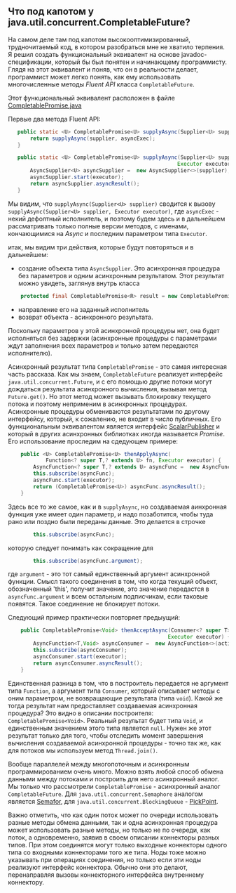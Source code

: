 Что под капотом у java.util.concurrent.CompletableFuture?
---------------------------------------------------------

На самом деле там под капотом высокооптимизированный, трудночитаемый код, в котором разобраться мне не хватило терпения.
Я решил создать функциональный эквивалент на основе javadoc-спецификации, который бы был понятен и начинающему программисту. 
Глядя на этот эквивалент и поняв, что он в реальности делает, программист может легко понять, 
как ему использовать многочисленные методы _Fluent API_ класса `CompletableFuture`.
 
Этот функциональный эквивалент расположен в файле [CompletablePromise.java](https://github.com/akaigoro/df4j/blob/API-5/df4j-core/src/main/java/org/df4j/core/connector/messagescalar/CompletablePromise.java)
 
 Первые два метода Fluent API:
 
 ```java
    public static <U> CompletablePromise<U> supplyAsync(Supplier<U> supplier) {
        return supplyAsync(supplier, asyncExec);
    }

    public static <U> CompletablePromise<U> supplyAsync(Supplier<U> supplier,
                                                       Executor executor) {
        AsyncSupplier<U> asyncSupplier =  new AsyncSupplier<>(supplier);
        asyncSupplier.start(executor);
        return asyncSupplier.asyncResult();
    }

```
Мы видим, что  `supplyAsync(Supplier<U> supplier)` сводится к вызову `supplyAsync(Supplier<U> supplier, Executor executor)`,
где `asyncExec` - некий дефолтный исполнитель, и  поэтому будем здесь и в дальнейшем рассматривать только полные версии
методов, с именами, кончающимися на _Async_ и последним параметром типа `Executor`.

итак, мы видим три действия, которые будут повторяться и в дальнейшем:

- создание объекта типа  `AsyncSupplier`. Это асинхронная процедура без параметров и одним асинхронным результатом.
Этот результат можно увидеть, заглянув внутрь класса 

```java
    protected final CompletablePromise<R> result = new CompletablePromise<>();
```
- направление его на заданный исполнитель
- возврат объекта - асинхронного результата.

Поскольку параметров у этой асинхронной процедуры нет, она будет исполняться без задержки 
(асинхронные процедуры с параметрами ждут заполнения всех параметров и только затем передаются исполнителю).

Асинхронный результат типа `CompletablePromise` - это самая интересная часть рассказа. 
Как мы знаем, `CompletableFuture` реализует интерфейс `java.util.concurrent.Future`, и с его помощью другие потоки могут
дождаться результата асинхронного вычисления, вызывая метод `Future.get()`. 
Но этот метод может вызывать блокировку текущего потока и поэтому неприменим в асинхронных процедурах.
Асинхронные процедуры обмениваются результатами по другому интерфейсу, который, к сожалению, не входит в число публичных.
Его функциональным эквивалентом является интерфейс [ScalarPublisher](https://github.com/akaigoro/df4j/blob/API-5/df4j-core/src/main/java/org/df4j/core/connector/messagescalar/ScalarPublisher.java)
и который в других асинхронных библиотках иногда называется _Promise_.
Его использование проследим на сдедующем примере:

```java
    public <U> CompletablePromise<U> thenApplyAsync(
            Function<? super T,? extends U> fn, Executor executor) {
        AsyncFunction<? super T,? extends U> asyncFunc =  new AsyncFunction<>(fn);
        this.subscribe(asyncFunc);
        asyncFunc.start(executor);
        return (CompletablePromise<U>) asyncFunc.asyncResult();
    }

```
Здесь все то же самое, как и в `supplyAsync`, но создаваемая аинхронная функция уже имеет один параметр, и надо позаботится, чтобы туда рано или поздно были переданы данные.
Это делается в строчке
```java
        this.subscribe(asyncFunc);
```
 которую следует понимать как сокращение для
```java
        this.subscribe(asyncFunc.argument);
```
где `argument` - это тот самый единственный аргумент асинхронной функции.
Смысл такого соединения в том, что когда текущий объект, обозначенный 'this', получит значение, это значение передастся в `asyncFunc.argument`
и всем остальным подписчикам, если таковые появятся. Такое соединение не блокирует потоки. 

Следующий пример практически повторяет предыущий:

```java
    public CompletablePromise<Void> thenAcceptAsync(Consumer<? super T> action,
                                                   Executor executor) {
        AsyncFunction<T,Void> asyncConsumer =  new AsyncFunction<>(action);
        this.subscribe(asyncConsumer);
        asyncConsumer.start(executor);
        return asyncConsumer.asyncResult();
    }
```
 
Единственная разница в том, что в построитель передается не аргумент типа `Function`, а аргумент типа `Consumer`, который описывает методы с оним параметром, не возвращающие результата (типа `void`).
Какой же тогда результат нам предоставляет создаваемая асинхронная процедура? Это видно в описании построителя: `CompletablePromise<Void>`. 
Реальный результат будет типа `Void`, и единственным значением этого типа является `null`. 
Нужен же этот результат только для того, чтобы отследить момент завершения вычисления создаваемой асинхронной процедуры - точно так же, как для потоков
мы используем метод `Thread.join()`.

Вообще параллелей между многопоточным и асинхронным программированием очень много.
Можно взять любой способ обмена данными между потоками и построить для него асинхронный аналог. 
Mы только что рассмотрели `CompletablePromise` - асинхронный аналог `CompletableFuture`.
Для `java.util.concurrent.Semaphore` аналогом является [Semafor](https://github.com/akaigoro/df4j/blob/API-5/df4j-core/src/main/java/org/df4j/core/connector/permitstream/Semafor.java),
для `java.util.concurrent.BlockingQueue` -  [PickPoint](https://github.com/akaigoro/df4j/blob/API-5/df4j-core/src/main/java/org/df4j/core/node/messagestream/PickPoint.java).

Важно отметить, что как один поток может по очереди использовать разные методы обмена данными, так и одна асинхронная процедура может использовать разные методы,
но только не по очереди, как поток, а одновременно, заявив в своем описании коннекторы разных типов. 
При этом соединятся могут только выходные коннекторы одного типа со входными коннекторами того же типа.
Ноды тоже можно указывать при операциях соединения, но только если эти ноды реализуют интерфейс коннектора.
Обычно они это делают, перенаправляя вызовы коннекторного интерфейса внутреннему коннектору.
